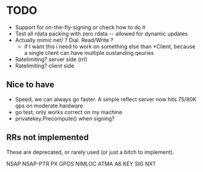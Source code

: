 # TODO

* Support for on-the-fly-signing or check how to do it
* Test all rdata packing with zero rdata -- allowed for dynamic updates
* Actually mimic net/ ? Dial. Read/Write ?
    - if I want this i need to work on something else than \*Client, because a single client
      can have multiple oustanding qeuries
* Ratelimiting? server side (rrl)
* Ratelimiting? client side

## Nice to have

* Speed, we can always go faster. A simple reflect server now hits 75/80K qps on
    moderate hardware
* go test; only works correct on my machine
* privatekey.Precompute() when signing? 

## RRs not implemented

These are deprecated, or rarely used (or just a bitch to implement).

NSAP
NSAP-PTR
PX
GPOS
NIMLOC
ATMA
A6
KEY
SIG
NXT
